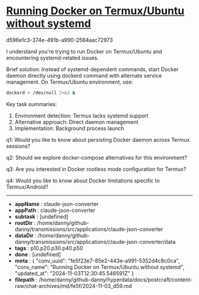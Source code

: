 # [Running Docker on Termux/Ubuntu without systemd](https://claude.ai/chat/fe5f23e7-85e2-443e-a991-5352d4c8c0ca)

d596e1c3-374e-491b-a990-2584aac72973

 I understand you're trying to run Docker on Termux/Ubuntu and encountering systemd-related issues.

Brief solution:
Instead of systemd-dependent commands, start Docker daemon directly using dockerd command with alternate service management. On Termux/Ubuntu environment, use:
```bash
dockerd > /dev/null 2>&1 &
```

Key task summaries:
1. Environment detection: Termux lacks systemd support
2. Alternative approach: Direct daemon management
3. Implementation: Background process launch

q1: Would you like to know about persisting Docker daemon across Termux sessions?

q2: Should we explore docker-compose alternatives for this environment?

q3: Are you interested in Docker rootless mode configuration for Termux?

q4: Would you like to know about Docker limitations specific to Termux/Android?

---

* **appName** : claude-json-converter
* **appPath** : claude-json-converter
* **subtask** : [undefined]
* **rootDir** : /home/danny/github-danny/transmissions/src/applications/claude-json-converter
* **dataDir** : /home/danny/github-danny/transmissions/src/applications/claude-json-converter/data
* **tags** : p10.p20.p30.p40.p50
* **done** : [undefined]
* **meta** : {
  "conv_uuid": "fe5f23e7-85e2-443e-a991-5352d4c8c0ca",
  "conv_name": "Running Docker on Termux/Ubuntu without systemd",
  "updated_at": "2024-11-03T12:30:45.546591Z"
}
* **filepath** : /home/danny/github-danny/hyperdata/docs/postcraft/content-raw/chat-archives/md/fe5f/2024-11-03_d59.md